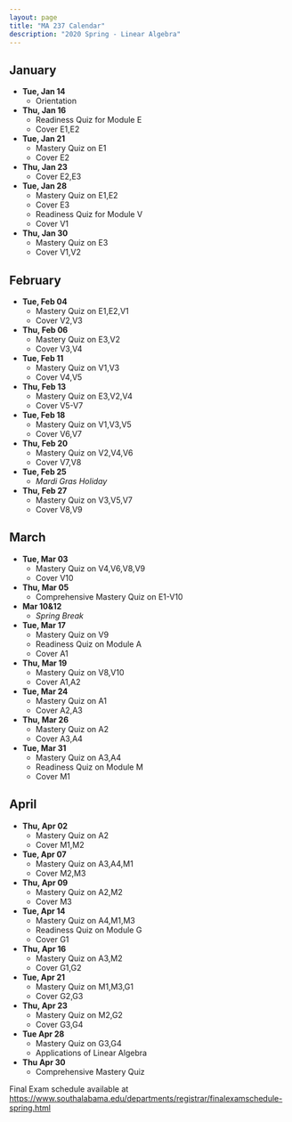 ```yaml
---
layout: page
title: "MA 237 Calendar"
description: "2020 Spring - Linear Algebra"
---
```


## January

- **Tue, Jan 14**
  - Orientation
- **Thu, Jan 16**
  - Readiness Quiz for Module E
  - Cover E1,E2
- **Tue, Jan 21**
  - Mastery Quiz on E1
  - Cover E2
- **Thu, Jan 23**
  - Cover E2,E3
- **Tue, Jan 28**
  - Mastery Quiz on E1,E2
  - Cover E3
  - Readiness Quiz for Module V
  - Cover V1
- **Thu, Jan 30**
  - Mastery Quiz on E3
  - Cover V1,V2

## February

- **Tue, Feb 04**
  - Mastery Quiz on E1,E2,V1
  - Cover V2,V3
- **Thu, Feb 06**
  - Mastery Quiz on E3,V2
  - Cover V3,V4
- **Tue, Feb 11**
  - Mastery Quiz on V1,V3
  - Cover V4,V5
- **Thu, Feb 13**
  - Mastery Quiz on E3,V2,V4
  - Cover V5-V7
- **Tue, Feb 18**
  - Mastery Quiz on V1,V3,V5
  - Cover V6,V7
- **Thu, Feb 20**
  - Mastery Quiz on V2,V4,V6
  - Cover V7,V8
- **Tue, Feb 25**
  - *Mardi Gras Holiday*
- **Thu, Feb 27**
  - Mastery Quiz on V3,V5,V7
  - Cover V8,V9

## March

- **Tue, Mar 03**
  - Mastery Quiz on V4,V6,V8,V9
  - Cover V10
- **Thu, Mar 05**
  - Comprehensive Mastery Quiz on E1-V10
- **Mar 10&12**
  - *Spring Break*
- **Tue, Mar 17**
  - Mastery Quiz on V9
  - Readiness Quiz on Module A
  - Cover A1
- **Thu, Mar 19**
  - Mastery Quiz on V8,V10
  - Cover A1,A2
- **Tue, Mar 24**
  - Mastery Quiz on A1
  - Cover A2,A3
- **Thu, Mar 26**
  - Mastery Quiz on A2
  - Cover A3,A4
- **Tue, Mar 31**
  - Mastery Quiz on A3,A4
  - Readiness Quiz on Module M
  - Cover M1

## April

- **Thu, Apr 02**
  - Mastery Quiz on A2
  - Cover M1,M2
- **Tue, Apr 07**
  - Mastery Quiz on A3,A4,M1
  - Cover M2,M3
- **Thu, Apr 09**
  - Mastery Quiz on A2,M2
  - Cover M3
- **Tue, Apr 14**
  - Mastery Quiz on A4,M1,M3
  - Readiness Quiz on Module G
  - Cover G1
- **Thu, Apr 16**
  - Mastery Quiz on A3,M2
  - Cover G1,G2
- **Tue, Apr 21**
  - Mastery Quiz on M1,M3,G1
  - Cover G2,G3
- **Thu, Apr 23**
  - Mastery Quiz on M2,G2
  - Cover G3,G4
- **Tue Apr 28**
  - Mastery Quiz on G3,G4
  - Applications of Linear Algebra
- **Thu Apr 30**
  - Comprehensive Mastery Quiz

Final Exam schedule available at <https://www.southalabama.edu/departments/registrar/finalexamschedule-spring.html>
